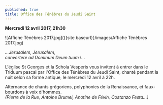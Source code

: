 ```yaml
---
published: true
title: Office des Ténèbres du Jeudi Saint
---
```

**Mercredi 12 avril 2017, 21h30**  

![Affiche Ténèbres 2017.jpg]({{site.baseurl}}/images/Affiche Ténèbres 2017.jpg)

*...Jerusalem, Jerusalem,  
   convertere ad Dominum Deum tuum !...*  

L'église St Georges et la Schola Vesperis vous invitent à entrer dans le Triduum pascal par l'Office des Ténèbres du Jeudi Saint, chanté  pendant la nuit selon sa forme antique, le mercredi 12 avril à 22h.  

   Alternance de chants grégoriens, polyphonies de la Renaissance, et faux-bourdons à voix d'hommes.  
   *(Pierre de la Rue, Antoine Brumel, Anotine de Févin, Costanzo Festa...)*

